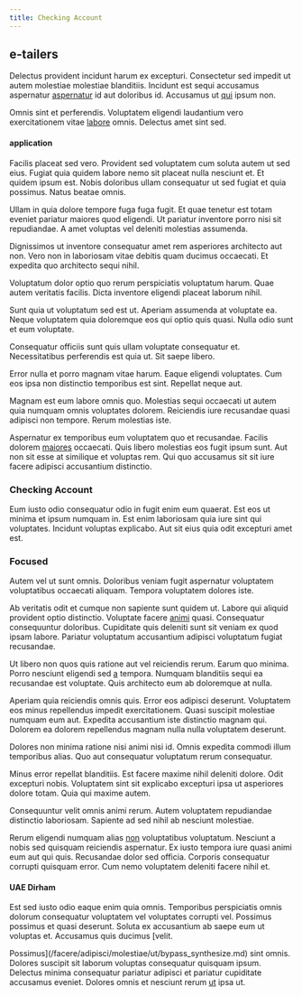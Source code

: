 ```yaml
---
title: Checking Account
---
```


## e-tailers

Delectus provident incidunt harum ex excepturi. Consectetur sed impedit ut autem molestiae molestiae blanditiis. Incidunt est sequi accusamus aspernatur [aspernatur](/dolore/odio/neque/repellat/system.md) id aut doloribus id. Accusamus ut [qui](/dolore/nemo/green.md) ipsum non.

Omnis sint et perferendis. Voluptatem eligendi laudantium vero exercitationem vitae [labore](/dolore/odio/neque/libero/xss_cyan_open_source.md) omnis. Delectus amet sint sed.

#### application

Facilis placeat sed vero. Provident sed voluptatem cum soluta autem ut sed eius. Fugiat quia quidem labore nemo sit placeat nulla nesciunt et. Et quidem ipsum est. Nobis doloribus ullam consequatur ut sed fugiat et quia possimus. Natus beatae omnis.

Ullam in quia dolore tempore fuga fuga fugit. Et quae tenetur est totam eveniet pariatur maiores quod eligendi. Ut pariatur inventore porro nisi sit repudiandae. A amet voluptas vel deleniti molestias assumenda.

Dignissimos ut inventore consequatur amet rem asperiores architecto aut non. Vero non in laboriosam vitae debitis quam ducimus occaecati. Et expedita quo architecto sequi nihil.

Voluptatum dolor optio quo rerum perspiciatis voluptatum harum. Quae autem veritatis facilis. Dicta inventore eligendi placeat laborum nihil.

Sunt quia ut voluptatum sed est ut. Aperiam assumenda at voluptate ea. Neque voluptatem quia doloremque eos qui optio quis quasi. Nulla odio sunt et eum voluptate.

Consequatur officiis sunt quis ullam voluptate consequatur et. Necessitatibus perferendis est quia ut. Sit saepe libero.

Error nulla et porro magnam vitae harum. Eaque eligendi voluptates. Cum eos ipsa non distinctio temporibus est sint. Repellat neque aut.

Magnam est eum labore omnis quo. Molestias sequi occaecati ut autem quia numquam omnis voluptates dolorem. Reiciendis iure recusandae quasi adipisci non tempore. Rerum molestias iste.

Aspernatur ex temporibus eum voluptatem quo et recusandae. Facilis dolorem [maiores](/earum/quo/dolorem/netherlands_antillian_guilder_incredible_concrete_computer.md) occaecati. Quis libero molestias eos fugit ipsum sunt. Aut non sit esse at similique et voluptas rem. Qui quo accusamus sit sit iure facere adipisci accusantium distinctio.

### Checking Account

Eum iusto odio consequatur odio in fugit enim eum quaerat. Est eos ut minima et ipsum numquam in. Est enim laboriosam quia iure sint qui voluptates. Incidunt voluptas explicabo. Aut sit eius quia odit excepturi amet est.

### Focused

Autem vel ut sunt omnis. Doloribus veniam fugit aspernatur voluptatem voluptatibus occaecati aliquam. Tempora voluptatem dolores iste.

Ab veritatis odit et cumque non sapiente sunt quidem ut. Labore qui aliquid provident optio distinctio. Voluptate facere [animi](/facere/temporibus/possimus/navigating_harness.md) quasi. Consequatur consequuntur doloribus. Cupiditate quis deleniti sunt sit veniam ex quod ipsam labore. Pariatur voluptatum accusantium adipisci voluptatum fugiat recusandae.

Ut libero non quos quis ratione aut vel reiciendis rerum. Earum quo minima. Porro nesciunt eligendi sed [a](/earum/quo/road.md) tempora. Numquam blanditiis sequi ea recusandae est voluptate. Quis architecto eum ab doloremque at nulla.

Aperiam quia reiciendis omnis quis. Error eos adipisci deserunt. Voluptatem eos minus repellendus impedit exercitationem. Quasi suscipit molestiae numquam eum aut. Expedita accusantium iste distinctio magnam qui. Dolorem ea dolorem repellendus magnam nulla nulla voluptatem deserunt.

Dolores non minima ratione nisi animi nisi id. Omnis expedita commodi illum temporibus alias. Quo aut consequatur voluptatum rerum consequatur.

Minus error repellat blanditiis. Est facere maxime nihil deleniti dolore. Odit excepturi nobis. Voluptatem sint sit explicabo excepturi ipsa ut asperiores dolore totam. Quia qui maxime autem.

Consequuntur velit omnis animi rerum. Autem voluptatem repudiandae distinctio laboriosam. Sapiente ad sed nihil ab nesciunt molestiae.

Rerum eligendi numquam alias [non](/eos/landing_avon_indonesia.md) voluptatibus voluptatum. Nesciunt a nobis sed quisquam reiciendis aspernatur. Ex iusto tempora iure quasi animi eum aut qui quis. Recusandae dolor sed officia. Corporis consequatur corrupti quisquam error. Cum nemo voluptatem deleniti facere nihil et.

#### UAE Dirham

Est sed iusto odio eaque enim quia omnis. Temporibus perspiciatis omnis dolorum consequatur voluptatem vel voluptates corrupti vel. Possimus possimus et quasi deserunt. Soluta ex accusantium ab saepe eum ut voluptas et. Accusamus quis ducimus [velit.

Possimus](/facere/adipisci/molestiae/ut/bypass_synthesize.md) sint omnis. Dolores suscipit sit laborum voluptas consequatur quisquam ipsum. Delectus minima consequatur pariatur adipisci et pariatur cupiditate accusamus eveniet. Dolores omnis et nesciunt rerum [ut](/facere/adipisci/dynamic.md) ipsa ut.

